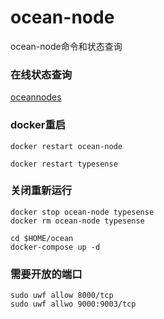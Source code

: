 # ocean-node
ocean-node命令和状态查询
### 在线状态查询
[oceannodes](https://rewards.autobotocean.com/#)
### docker重启
```
docker restart ocean-node
```
```
docker restart typesense
```
### 关闭重新运行
```
docker stop ocean-node typesense
docker rm ocean-node typesense
```
```
cd $HOME/ocean
docker-compose up -d
```
### 需要开放的端口
```
sudo uwf allow 8000/tcp
sudo uwf allwo 9000:9003/tcp
```
